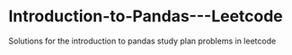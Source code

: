 # Introduction-to-Pandas---Leetcode
Solutions for the introduction to pandas study plan problems in leetcode
